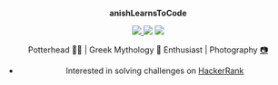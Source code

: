 <div align="center">
    <p><b>anishLearnsToCode</b></p>
    <p>
        <a href="https://www.linkedin.com/in/anishsachdeva1998/"><img src="https://img.icons8.com/fluent/20/000000/linkedin-2.png"/>
        <a href=""><img src="https://img.icons8.com/ios-glyphs/20/000000/github.png"/></a>
        <a href=""><img src="https://img.icons8.com/ios-filled/20/000000/medium-new.png"/></a>
    </p>
    <p>Potterhead 🧙‍♂️ | Greek Mythology 🐲 Enthusiast | Photography <a href="https://www.instagram.com/anish.sachdeva_">📷</a></p>
    <ul>
        <li>Interested in solving challenges on <a href="https://github.com/anishLearnsToCode/hackerrank-java">HackerRank</a></li>
    </ul>
</div>
